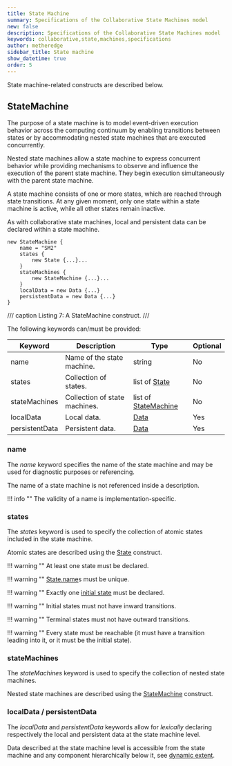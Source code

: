```yaml
---
title: State Machine
summary: Specifications of the Collaborative State Machines model
new: false
description: Specifications of the Collaborative State Machines model
keywords: collaborative,state,machines,specifications
author: metheredge
sidebar_title: State machine
show_datetime: true
order: 5
---
```


State machine-related constructs are described below.

## StateMachine

The purpose of a state machine is to model event-driven execution behavior across the computing continuum by 
enabling transitions between states or by accommodating nested state machines that are executed concurrently.

Nested state machines allow a state machine to express concurrent behavior while providing mechanisms to
observe and influence the execution of the parent state machine. They begin execution simultaneously with the
parent state machine.

A state machine consists of one or more states, which are reached through state transitions. At any given
moment, only one state within a state machine is active, while all other states remain inactive.

As with collaborative state machines, local and persistent data can be declared within a state machine.

```pkl
new StateMachine {
    name = "SM2"
    states {
        new State {...}...
    }
    stateMachines {
        new StateMachine {...}...
    }
    localData = new Data {...}
    persistentData = new Data {...}
}
```
/// caption
Listing 7: A StateMachine construct.
///

The following keywords can/must be provided:

| **Keyword**    | **Description**                         | **Type**                                | **Optional** |
|----------------|-----------------------------------------|-----------------------------------------| ------------ |
| name           | Name of the state machine.              | string                                  | No           |
| states         | Collection of states.                   | list of [State](state.md)                 | No           |
| stateMachines  | Collection of state machines.           | list of [StateMachine](state-machine.md) | No           |
| localData      | Local data.                             | [Data](data.md)                           | Yes          |
| persistentData | Persistent data.                        | [Data](data.md)                           | Yes          |

### name

The _name_ keyword specifies the name of the state machine and may be used for diagnostic purposes or
referencing.

The name of a state machine is not referenced inside a description.

!!! info ""
    The validity of a name is implementation-specific.

### states

The _states_ keyword is used to specify the collection of atomic states included in the state machine.

Atomic states are described using the [State](state.md) construct.

!!! warning ""
    At least one state must be declared.

!!! warning ""
    [State.name](state.md)s must be unique.

!!! warning ""
    Exactly one [initial state](state.md) must be declared.

!!! warning ""
    Initial states must not have inward transitions.

!!! warning ""
    Terminal states must not have outward transitions.

!!! warning ""
    Every state must be reachable (it must have a transition leading into it, or it must be the initial 
    state).

### stateMachines

The _stateMachines_ keyword is used to specify the collection of nested state machines.

Nested state machines are described using the [StateMachine](state-machine.md) construct.

### localData / persistentData

The _localData_ and _persistentData_ keywords allow for _lexically_ declaring respectively the local and
persistent data at the state machine level.

Data described at the state machine level is accessible from the state machine and any component
hierarchically below it, see [dynamic extent](data-model.md).
